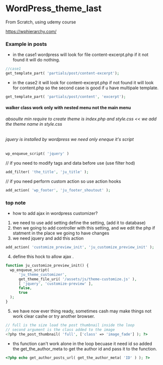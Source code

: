 # WordPress_theme_last
From Scratch, using udemy course

https://wphierarchy.com/

### Example in posts
*  in the case1 wordpress will look for file content-excerpt.php if it not found it will do nothing.
```php
//case1
get_template_part( 'partials/post/content-excerpt');
```
*  in the case2 it will look for content-excerpt.php if not found it will look for content.php so the second case is good if u have multipale template.
```php //case2
get_template_part( 'partials/post/content', 'excerpt');
```
#### walker class work only with nested menu not the main menu 
######  absoulte min require to create theme is index.php and style.css << we add the theme name in style.css
######  jquery is installed by wordpress we need only eneque it's script 
```php
wp_enqueue_script( 'jquery' )
```

// if you need to modify tags and data before use (use filter hod)
```php 
add_filter( 'the_title', 'ju_title' );
```
// if you need perform custom action so use  action hooks
```php
add_action( 'wp_footer', 'ju_footer_shoutout' );
```


### top note

* how to add ajax in wordpress customizer?

1. we need to use add setting define the setting, (add it to database)
2. then we going to add controller with this setting, and we edit the php if statment in the place we going to have changes
3. we need jquery and add this action 
```php
add_action( 'customize_preview_init', 'ju_customize_preview_init' );
```
4. define this hock to allow ajax .
```php
function ju_customize_preview_init() {
  wp_enqueue_script(
      'ju_theme_customizer',
      get_theme_file_uri( '/assets/js/theme-customize.js' ),
      [ 'jquery', 'customize-preview' ],
      false,
      true
  );
}

```
5.  we have now ever thing ready, sometimes cash may make things not work clear cashe or try another browser.


```php 
// full is the size load the post thumbnail inside the loop
// second argument is the class added to the image 
<?php the_post_thumbnail( 'full', ['class' => 'image_fade'] ); ?>

```

* ths function can't work alone in the loop becuase it need id so added the get_the_author_meta to get the author id and pass it to the function.
```php 
<?php echo get_author_posts_url( get_the_author_meta( 'ID' ) ); ?>
```

